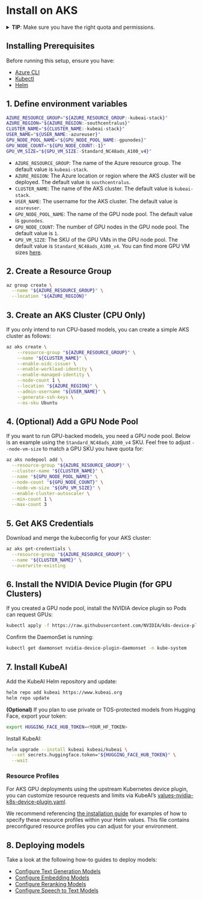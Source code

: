 # Install on AKS

<details markdown="1">
<summary><b>TIP</b>: Make sure you have the right quota and permissions.</summary>

- Confirm you have enough quota for GPU-enabled node SKUs (like `Standard_NC48ads_A100_v4`).
- Verify that you have the right permissions and that the account you use with Azure CLI can create AKS clusters, node pools, etc.
</details>

## Installing Prerequisites

Before running this setup, ensure you have:

- [Azure CLI](https://learn.microsoft.com/en-us/cli/azure/install-azure-cli)
- [Kubectl](https://kubernetes.io/docs/tasks/tools/#kubectl)
- [Helm](https://helm.sh/docs/intro/install/)

## 1. Define environment variables

```bash
AZURE_RESOURCE_GROUP="${AZURE_RESOURCE_GROUP:-kubeai-stack}"
AZURE_REGION="${AZURE_REGION:-southcentralus}"
CLUSTER_NAME="${CLUSTER_NAME:-kubeai-stack}"
USER_NAME="${USER_NAME:-azureuser}"
GPU_NODE_POOL_NAME="${GPU_NODE_POOL_NAME:-gpunodes}"
GPU_NODE_COUNT="${GPU_NODE_COUNT:-1}"
GPU_VM_SIZE="${GPU_VM_SIZE:-Standard_NC48ads_A100_v4}"
```

- `AZURE_RESOURCE_GROUP`: The name of the Azure resource group. The default value is `kubeai-stack`.
- `AZURE_REGION`: The Azure location or region where the AKS cluster will be deployed. The default value is `southcentralus`.
- `CLUSTER_NAME`: The name of the AKS cluster. The default value is `kubeai-stack`.
- `USER_NAME`: The username for the AKS cluster. The default value is `azureuser`.
- `GPU_NODE_POOL_NAME`: The name of the GPU node pool. The default value is `gpunodes`.
- `GPU_NODE_COUNT`: The number of GPU nodes in the GPU node pool. The default value is `1`.
- `GPU_VM_SIZE`: The SKU of the GPU VMs in the GPU node pool. The default value is `Standard_NC48ads_A100_v4`. You can find more GPU VM sizes [here](https://learn.microsoft.com/en-us/azure/virtual-machines/sizes/overview#gpu-accelerated).

## 2. Create a Resource Group

```bash
az group create \
  --name "${AZURE_RESOURCE_GROUP}" \
  --location "${AZURE_REGION}"
```

## 3. Create an AKS Cluster (CPU Only)

If you only intend to run CPU-based models, you can create a simple AKS cluster as follows:

```bash
az aks create \
    --resource-group "${AZURE_RESOURCE_GROUP}" \
    --name "${CLUSTER_NAME}" \
    --enable-oidc-issuer \
    --enable-workload-identity \
    --enable-managed-identity \
    --node-count 1 \
    --location "${AZURE_REGION}" \
    --admin-username "${USER_NAME}" \
    --generate-ssh-keys \
    --os-sku Ubuntu
```

## 4. (Optional) Add a GPU Node Pool

If you want to run GPU-backed models, you need a GPU node pool. Below is an example using the `Standard_NC48ads_A100_v4` SKU. Feel free to adjust `--node-vm-size` to match a GPU SKU you have quota for:

```bash
az aks nodepool add \
  --resource-group "${AZURE_RESOURCE_GROUP}" \
  --cluster-name "${CLUSTER_NAME}" \
  --name "${GPU_NODE_POOL_NAME}" \
  --node-count "${GPU_NODE_COUNT}" \
  --node-vm-size "${GPU_VM_SIZE}" \
  --enable-cluster-autoscaler \
  --min-count 1 \
  --max-count 3
```

## 5. Get AKS Credentials

Download and merge the kubeconfig for your AKS cluster:

```bash
az aks get-credentials \
  --resource-group "${AZURE_RESOURCE_GROUP}" \
  --name "${CLUSTER_NAME}" \
  --overwrite-existing
```

## 6. Install the NVIDIA Device Plugin (for GPU Clusters)

If you created a GPU node pool, install the NVIDIA device plugin so Pods can request GPUs:

```bash
kubectl apply -f https://raw.githubusercontent.com/NVIDIA/k8s-device-plugin/v0.17.1/deployments/static/nvidia-device-plugin.yml
```

Confirm the DaemonSet is running:

```bash
kubectl get daemonset nvidia-device-plugin-daemonset -n kube-system
```

## 7. Install KubeAI

Add the KubeAI Helm repository and update:

```bash
helm repo add kubeai https://www.kubeai.org
helm repo update
```

**(Optional)** If you plan to use private or TOS-protected models from Hugging Face, export your token:

```bash
export HUGGING_FACE_HUB_TOKEN=<YOUR_HF_TOKEN>
```

Install KubeAI:

```bash
helm upgrade --install kubeai kubeai/kubeai \
  --set secrets.huggingface.token="${HUGGING_FACE_HUB_TOKEN}" \
  --wait
```

### Resource Profiles

For AKS GPU deployments using the upstream Kubernetes device plugin, you can customize resource requests and limits via KubeAI’s [values-nvidia-k8s-device-plugin.yaml](https://github.com/substratusai/kubeai/blob/main/charts/kubeai/values-nvidia-k8s-device-plugin.yaml).

We recommend referencing [the installation guide](../any/#installation-using-nvidia-gpus) for examples of how to specify these resource profiles within your Helm values. This file contains preconfigured resource profiles you can adjust for your environment.

## 8. Deploying models

Take a look at the following how-to guides to deploy models:

- [Configure Text Generation Models](../how-to/configure-text-generation-models.md)
- [Configure Embedding Models](../how-to/configure-embedding-models.md)
- [Configure Reranking Models](../how-to/configure-reranking-models.md)
- [Configure Speech to Text Models](../how-to/configure-speech-to-text.md)
